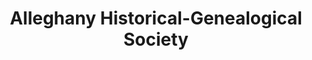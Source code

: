 ---
layout: repo
title: "Alleghany Historical-Genealogical Society"
id: 4501
permalink: repos/4501/
---